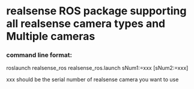 # realsense ROS package supporting all realsense camera types and Multiple cameras

### command line format:
roslaunch realsense_ros realsense_ros.launch sNum1:=xxx [sNum2:=xxx]

xxx should be the serial number of realsense camera you want to use
